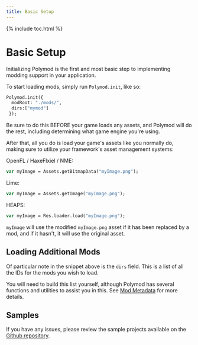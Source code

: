 ```yaml
---
title: Basic Setup
---
```

{% include toc.html %}

# Basic Setup

Initializing Polymod is the first and most basic step to implementing modding support in your application.

To start loading mods, simply run `Polymod.init`, like so:

```haxe
Polymod.init({
  modRoot: "./mods/",
  dirs:["mymod"]
 });
```

Be sure to do this BEFORE your game loads any assets, and Polymod will do the rest, including determining what game engine you're using.

After that, all you do is load your game's assets like you normally do, making sure to utilize your framework's asset management systems:

OpenFL / HaxeFlxiel / NME:
```haxe
var myImage = Assets.getBitmapData("myImage.png");
```

Lime:
```haxe
var myImage = Assets.getImage("myImage.png");
```

HEAPS:
```haxe
var myImage = Res.loader.load("myImage.png");
```

`myImage` will use the modified `myImage.png` asset if it has been replaced by a mod, and if it hasn't, it will use the original asset.

## Loading Additional Mods

Of particular note in the snippet above is the `dirs` field. This is a list of all the IDs for the mods you wish to load.

You will need to build this list yourself, although Polymod has several functions and utilities to assist you in this. See [Mod Metadata](./mod-metadata/) for more details.

## Samples

If you have any issues, please review the sample projects available on the [Github repository](https://github.com/larsiusprime/polymod).
